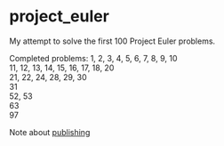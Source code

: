 # project_euler

My attempt to solve the first 100 Project Euler problems. 

Completed problems: 
1, 2, 3, 4, 5, 6, 7, 8, 9, 10 <br />
11, 12, 13, 14, 15, 16, 17, 18, 20 <br />
21, 22, 24, 28, 29, 30 <br />
31 <br />
52, 53 <br />
63 <br />
97 <br />

Note about [publishing](https://projecteuler.net/about#publish)
